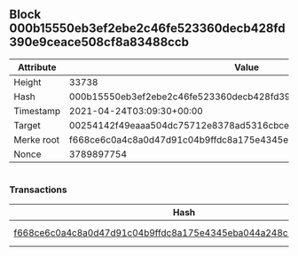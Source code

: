 ## Block 000b15550eb3ef2ebe2c46fe523360decb428fd390e9ceace508cf8a83488ccb

Attribute | Value
--- | ---
Height | 33738
Hash | 000b15550eb3ef2ebe2c46fe523360decb428fd390e9ceace508cf8a83488ccb
Timestamp | 2021-04-24T03:09:30+00:00
Target | 00254142f49eaaa504dc75712e8378ad5316cbcead634704b3734b6271167cc4
Merke root | f668ce6c0a4c8a0d47d91c04b9ffdc8a175e4345eba044a248c1a5afb5adf06b
Nonce | 3789897754

```

```

### Transactions

Hash | Amount
--- | ---
[f668ce6c0a4c8a0d47d91c04b9ffdc8a175e4345eba044a248c1a5afb5adf06b](f668ce6c0a4c8a0d47d91c04b9ffdc8a175e4345eba044a248c1a5afb5adf06b.md) | 10.00000000 SKEPTI 
